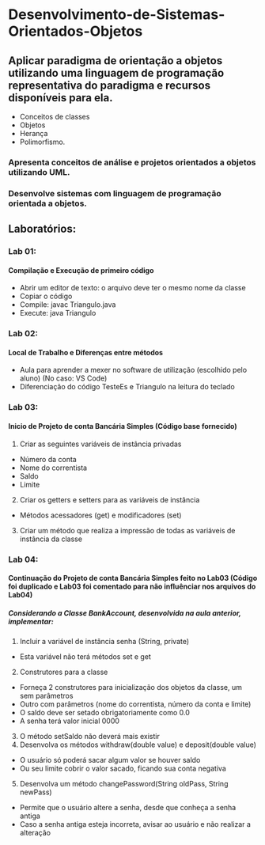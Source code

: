 # Desenvolvimento-de-Sistemas-Orientados-Objetos

## Aplicar paradigma de orientação a objetos utilizando uma linguagem de programação representativa do paradigma e recursos disponíveis para ela. 
- Conceitos de classes 
- Objetos 
- Herança 
- Polimorfismo. 
### Apresenta conceitos de análise e projetos orientados a objetos utilizando UML. 
### Desenvolve sistemas com linguagem de programação orientada a objetos.

## Laboratórios: 
### Lab 01:
#### Compilação e Execução de primeiro código
- Abrir um editor de texto: o arquivo deve ter o mesmo nome da classe
- Copiar o código
- Compile: javac Triangulo.java
- Execute: java Triangulo

### Lab 02:
#### Local de Trabalho e Diferenças entre métodos
- Aula para aprender a mexer no software de utilização (escolhido pelo aluno) (No caso: VS Code)
- Diferenciação do código TesteEs e Triangulo na leitura do teclado

### Lab 03:
#### Inicio de Projeto de conta Bancária Simples (Código base fornecido)
1. Criar as seguintes variáveis de instância privadas
- Número da conta
- Nome do correntista
- Saldo
- Limite
2. Criar os getters e setters para as variáveis de instância
- Métodos acessadores (get) e modificadores (set)
3. Criar um método que realiza a impressão de todas as variáveis de instância da classe

### Lab 04:
#### Continuação do Projeto de conta Bancária Simples feito no Lab03 (Código foi duplicado e Lab03 foi comentado para não influênciar nos arquivos do Lab04)
##### Considerando a Classe BankAccount, desenvolvida na aula anterior, implementar:
1. Incluir a variável de instância senha (String, private)
- Esta variável não terá métodos set e get
2. Construtores para a classe
- Forneça 2 construtores para inicialização dos objetos da classe, um sem parâmetros
- Outro com parâmetros (nome do correntista, número da conta e limite)
- O saldo deve ser setado obrigatoriamente como 0.0
- A senha terá valor inicial 0000
3. O método setSaldo não deverá mais existir
4. Desenvolva os métodos withdraw(double value) e deposit(double value)
- O usuário só poderá sacar algum valor se houver saldo
- Ou seu limite cobrir o valor sacado, ficando sua conta negativa
5. Desenvolva um método changePassword(String oldPass, String newPass)
- Permite que o usuário altere a senha, desde que conheça a senha antiga
- Caso a senha antiga esteja incorreta, avisar ao usuário e não realizar a alteração
